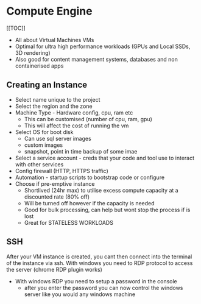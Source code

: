 
# Compute Engine

[[TOC]]

* All about Virtual Machines VMs
* Optimal for ultra high performance workloads (GPUs and Local SSDs, 3D rendering)
* Also good for content management systems, databases and non containerised apps

## Creating an Instance
* Select name unique to the project
* Select the region and the zone
* Machine Type - Hardware config, cpu, ram etc
    * This can be customised (number of cpu, ram, gpu)
    * This will affect the cost of running the vm
* Select OS for boot disk
    * Can use sql server images
    * custom images
    * snapshot, point in time backup of some imae
* Select a service account - creds that your code and tool use to interact with other services
* Config firewall (HTTP, HTTPS traffic)
* Automation - startup scripts to bootstrap code or configure
* Choose if pre-emptive instance
    * Shortlived (24hr max) to utilise excess compute capacity at a discounted rate (80% off)
    * Will be turned off however if the capacity is needed
    * Good for bulk processing, can help but wont stop the process if is lost
    * Great for STATELESS WORKLOADS

## SSH

After your VM instance is created, you cant then connect into the terminal of the instance via ssh.
With windows you need to RDP protocol to access the server (chrome RDP plugin works)
* With windows RDP you need to setup a password in the console
    * after you enter the password you can now control the windows server like you would any windows machine

